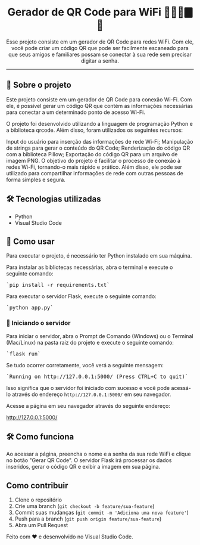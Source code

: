 <h1 align="center">Gerador de QR Code para WiFi 🤳🏽📶🀫 🐍</h1>




<p align="center">
    Esse projeto consiste em um gerador de QR Code para redes WiFi. Com ele, você pode criar um código QR que pode ser facilmente escaneado para que seus amigos e familiares possam se conectar à sua rede sem precisar digitar a senha.
</p>

---

## 📖 Sobre o projeto

Este projeto consiste em um gerador de QR Code para conexão Wi-Fi. Com ele, é possível gerar um código QR que contém as informações necessárias para conectar a um determinado ponto de acesso Wi-Fi.

O projeto foi desenvolvido utilizando a linguagem de programação Python e a biblioteca qrcode. Além disso, foram utilizados os seguintes recursos:

Input do usuário para inserção das informações de rede Wi-Fi;
Manipulação de strings para gerar o conteúdo do QR Code;
Renderização do código QR com a biblioteca Pillow;
Exportação do código QR para um arquivo de imagem PNG.
O objetivo do projeto é facilitar o processo de conexão à redes Wi-Fi, tornando-o mais rápido e prático. Além disso, ele pode ser utilizado para compartilhar informações de rede com outras pessoas de forma simples e segura.


## 🛠️ Tecnologias utilizadas

- Python
- Visual Studio Code

## 📖 Como usar


Para executar o projeto, é necessário ter Python instalado em sua máquina.

Para instalar as bibliotecas necessárias, abra o terminal e execute o seguinte comando:

<pre class="command">
`pip install -r requirements.txt`
</pre>


Para executar o servidor Flask, execute o seguinte comando:

<pre class="command">
`python app.py`
</pre>


### 🚀 Iniciando o servidor

Para iniciar o servidor, abra o Prompt de Comando (Windows) ou o Terminal (Mac/Linux) na pasta raiz do projeto e execute o seguinte comando:
<pre class="command">
`flask run`
</pre>

Se tudo ocorrer corretamente, você verá a seguinte mensagem:
<pre class="command">
`Running on http://127.0.0.1:5000/ (Press CTRL+C to quit)`
</pre>

Isso significa que o servidor foi iniciado com sucesso e você pode acessá-lo através do endereço `http://127.0.0.1:5000/` em seu navegador.


Acesse a página em seu navegador através do seguinte endereço:

http://127.0.0.1:5000/


## 🛠️ Como funciona

Ao acessar a página, preencha o nome e a senha da sua rede WiFi e clique no botão "Gerar QR Code". O servidor Flask irá processar os dados inseridos, gerar o código QR e exibir a imagem em sua página.




## Como contribuir

1. Clone o repositório
2. Crie uma branch (`git checkout -b feature/sua-feature`)
3. Commit suas mudanças (`git commit -m 'Adiciona uma nova feature'`)
4. Push para a branch (`git push origin feature/sua-feature`)
5. Abra um Pull Request


Feito com ❤️ e desenvolvido no Visual Studio Code.

